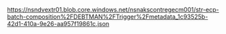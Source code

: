 https://nsndvextr01.blob.core.windows.net/nsnakscontregecm001/str-ecp-batch-composition%2FDEBTMAN%2FTrigger%2Fmetadata_1c93525b-42d1-410a-9e26-aa957f19861c.json
